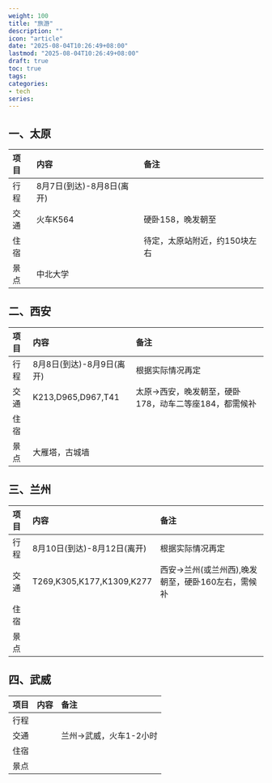 ```yaml
---
weight: 100
title: "旅游"
description: ""
icon: "article"
date: "2025-08-04T10:26:49+08:00"
lastmod: "2025-08-04T10:26:49+08:00"
draft: true
toc: true
tags:
categories:
- tech
series:
---
```


## 一、太原

|项目|内容|备注|
|:--|:--|:--|
|行程|8月7日(到达)-8月8日(离开)||
|交通|火车K564|硬卧158，晚发朝至|
|住宿||待定，太原站附近，约150块左右|
|景点|中北大学||

## 二、西安

|项目|内容|备注|
|:--|:--|:--|
|行程|8月8日(到达)-8月9日(离开)|根据实际情况再定|
|交通|K213,D965,D967,T41|太原->西安，晚发朝至，硬卧178，动车二等座184，都需候补|
|住宿|||
|景点|大雁塔，古城墙||

## 三、兰州

|项目|内容|备注|
|:--|:--|:--|
|行程|8月10日(到达)-8月12日(离开)|根据实际情况再定|
|交通|T269,K305,K177,K1309,K277|西安->兰州(或兰州西),晚发朝至，硬卧160左右，需候补|
|住宿|||
|景点|||

## 四、武威

|项目|内容|备注|
|:--|:--|:--|
|行程|||
|交通||兰州->武威，火车1-2小时|
|住宿|||
|景点|||